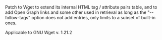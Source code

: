 Patch to Wget to extend its internal HTML tag / attribute pairs table, and to add Open Graph links and some other used in retrieval as long as the "--follow-tags" option does not add entries, only limits to a subset of built-in ones.

Applicable to GNU Wget v. 1.21.2

